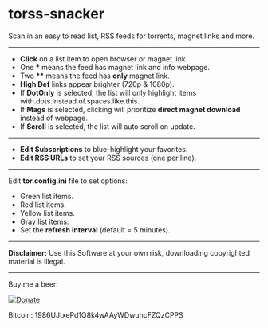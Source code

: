 # torss-snacker
Scan in an easy to read list, RSS feeds for torrents, magnet links and more.

----------

 - <b>Click</b> on a list item to open browser or magnet link.
 - One <b>*</b> means the feed has magnet link and info webpage.
 - Two <b>**</b> means the feed has <b>only</b> magnet link.
 - <b>High Def</b> links appear brighter (720p & 1080p).
 - If <b>DotOnly</b> is selected, the list will only highlight items with.dots.instead.of.spaces.like.this.
 - If <b>Mags</b> is selected, clicking will prioritize <b>direct magnet download</b> instead of webpage.
 - If <b>Scroll</b> is selected, the list will auto scroll on update.


----------


 - <b>Edit Subscriptions</b> to blue-highlight your favorites.
 - <b>Edit RSS URLs</b> to set your RSS sources (one per line).


----------
Edit <b>tor.config.ini</b> file to set options:

 - Green list items.
 - Red list items.
 - Yellow list items.
 - Gray list items.
 - Set the <b>refresh interval</b> (default = 5 minutes).


----------


<b>Disclaimer:</b> Use this Software at your own risk, downloading copyrighted material is illegal.


----------
Buy me a beer:

[![Donate](https://img.shields.io/badge/Donate-PayPal-green.svg)](https://www.paypal.com/cgi-bin/webscr?cmd=_donations&business=vasskazis%40gmail%2ecom&lc=GR&item_name=crash%2dhorror&currency_code=USD&bn=PP%2dDonationsBF%3abtn_donate_SM%2egif%3aNonHosted)

Bitcoin: 1986UJtxePd1Q8k4wAAyWDwuhcFZQzCPPS


